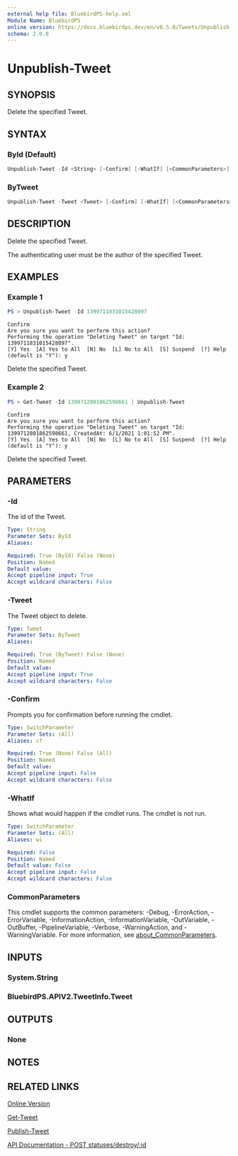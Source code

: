 ```yaml
---
external help file: BluebirdPS-help.xml
Module Name: BluebirdPS
online version: https://docs.bluebirdps.dev/en/v0.5.0/Tweets/Unpublish-Tweet
schema: 2.0.0
---
```


# Unpublish-Tweet

## SYNOPSIS

Delete the specified Tweet.

## SYNTAX

### ById (Default)

```powershell
Unpublish-Tweet -Id <String> [-Confirm] [-WhatIf] [<CommonParameters>]
```

### ByTweet

```powershell
Unpublish-Tweet -Tweet <Tweet> [-Confirm] [-WhatIf] [<CommonParameters>]
```

## DESCRIPTION

Delete the specified Tweet.

The authenticating user must be the author of the specified Tweet.

## EXAMPLES

### Example 1

```powershell
PS > Unpublish-Tweet -Id 1399711831015428097
```

```text
Confirm
Are you sure you want to perform this action?
Performing the operation "Deleting Tweet" on target "Id: 1399711831015428097".
[Y] Yes  [A] Yes to All  [N] No  [L] No to All  [S] Suspend  [?] Help (default is "Y"): y
```

Delete the specified Tweet.

### Example 2

```powershell
PS > Get-Tweet -Id 1399712801862598661 | Unpublish-Tweet
```

```text
Confirm
Are you sure you want to perform this action?
Performing the operation "Deleting Tweet" on target "Id: 1399712801862598661, CreatedAt: 6/1/2021 1:01:52 PM".
[Y] Yes  [A] Yes to All  [N] No  [L] No to All  [S] Suspend  [?] Help (default is "Y"): y
```

Delete the specified Tweet.

## PARAMETERS

### -Id

The id of the Tweet.

```yaml
Type: String
Parameter Sets: ById
Aliases:

Required: True (ById) False (None)
Position: Named
Default value:
Accept pipeline input: True
Accept wildcard characters: False
```

### -Tweet

The Tweet object to delete.

```yaml
Type: Tweet
Parameter Sets: ByTweet
Aliases:

Required: True (ByTweet) False (None)
Position: Named
Default value:
Accept pipeline input: True
Accept wildcard characters: False
```

### -Confirm

Prompts you for confirmation before running the cmdlet.

```yaml
Type: SwitchParameter
Parameter Sets: (All)
Aliases: cf

Required: True (None) False (All)
Position: Named
Default value:
Accept pipeline input: False
Accept wildcard characters: False
```

### -WhatIf

Shows what would happen if the cmdlet runs.
The cmdlet is not run.

```yaml
Type: SwitchParameter
Parameter Sets: (All)
Aliases: wi

Required: False
Position: Named
Default value: False
Accept pipeline input: False
Accept wildcard characters: False
```

### CommonParameters

This cmdlet supports the common parameters: -Debug, -ErrorAction, -ErrorVariable, -InformationAction, -InformationVariable, -OutVariable, -OutBuffer, -PipelineVariable, -Verbose, -WarningAction, and -WarningVariable. For more information, see [about_CommonParameters](http://go.microsoft.com/fwlink/?LinkID=113216).

## INPUTS

### System.String

### BluebirdPS.APIV2.TweetInfo.Tweet

## OUTPUTS

### None

## NOTES

## RELATED LINKS

[Online Version](https://docs.bluebirdps.dev/en/v0.5.0/Tweets/Unpublish-Tweet)

[Get-Tweet](https://docs.bluebirdps.dev/en/v0.5.0/Tweets/Get-Tweet)

[Publish-Tweet](https://docs.bluebirdps.dev/en/v0.5.0/Tweets/Publish-Tweet)

[API Documentation - POST statuses/destroy/:id](https://developer.twitter.com/en/docs/twitter-api/v1/tweets/post-and-engage/api-reference/post-statuses-destroy-id)

